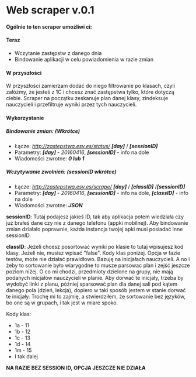 # Web scraper v.0.1
#### Ogólnie to ten scraper umożliwi ci:
#### Teraz
* Wczytanie zastępstw z danego dnia
* Bindowanie aplikacji w celu powiadomienia w razie zmian
    
#### W przyszłości
W przyszłości zamierzam dodać do niego filtrowanie po klasach, czyli załóżmy, że jesteś z 1C i chcesz znać zastępstwa tylko, które dotyczą ciebie. Scraper na początku zeskanuje plan danej klasy, zindeksuje nauczycieli i przefiltruje wyniki przez tych nauczycieli.

#### Wykorzystanie

##### Bindowanie zmian: (Wkrótce)

* Łącze: *http://zastepstwa.esy.es/status/* ***[day]*** / ***[sessionID]***
* Parametry: ***[day]*** - *20160416*, ***[sessionID]*** - info na dole
* Wiadomości zwrotne: ***0 lub 1***

##### Wczytywanie zwolnień: (sessionID wkrótce)

* Łącze: *http://zastepstwa.esy.es/scrape/* ***[day]*** / ***[classID]*** /***[sessionID]***
* Parametry: ***[day]*** - *20160416*, ***[sessionID]*** - info na dole, ***[classID]*** - info na dole
* Wiadomości zwrotne: ***JSON***

**sessionID**: Tutaj podajesz jakieś ID, tak aby aplikacja potem wiedziała czy już brałeś dane czy nie z danego telefonu (appki mobilnej). Aby bindowanie zmian działało poprawnie, każda instancja twojej apki musi posiadać inne sessionID.

**classID**: Jeżeli chcesz posortować wyniki po klasie to tutaj wpisujesz kod klasy. Jeżeli nie, musisz wpisać "false". Kody klas poniżej. Opcja w fazie testów, może nie działać prawidłowo. Bazuję na inicjałach nauczycieli. A no i żeby to sortowanie było wiarygodne to musze parsowac plan i zejść jeszcze poziom niżej. O co mi chodzi, przedmioty dzielone na grupy, nie mają podanych inicjałów nauczycieli w planie. Aby dorwać te inicjały, trzeba by wydobyć linki z planu, później sparsować plan dla danej sali pod kątem danego pola (dzień, lekcja), dopiero w taki sposób jestem w stanie dorwać te inicjały. Trochę mi to zajmię, a stwierdziłem, że sortowanie bez języków, bo one są w grupach, i tak jest w miare spoko.

Kody klas:
* 1a - 11
* 1b - 12
* 1c - 13
* 1d - 14
* 1m - 15
* I tak dalej

**NA RAZIE BEZ SESSION ID, OPCJA JESZCZE NIE DZIAŁA**